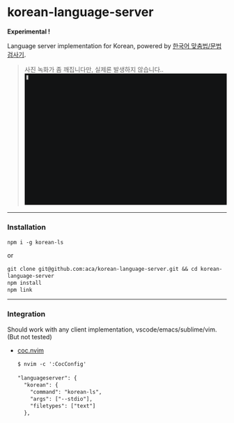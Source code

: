 # korean-language-server

<b>Experimental !</b> 

Language server implementation for Korean,
powered by [한국어 맞춤법/문법 검사기](https://speller.cs.pusan.ac.kr/).  
> 사진 녹화가 좀 깨집니다만, 실제론 발생하지 않습니다..
![sample](./sample.gif)

---


### Installation
```
npm i -g korean-ls
```
or
```
git clone git@github.com:aca/korean-language-server.git && cd korean-language-server 
npm install
npm link
```
---
### Integration

Should work with any client implementation, vscode/emacs/sublime/vim. (But not tested)

- [ coc.nvim ](https://github.com/neoclide/coc.nvim)

  ```
  $ nvim -c ':CocConfig'

  "languageserver": {
    "korean": {
      "command": "korean-ls",
      "args": ["--stdio"],
      "filetypes": ["text"]
    },
  ```
